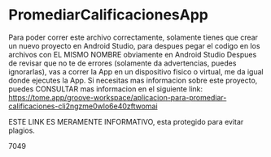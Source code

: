 # PromediarCalificacionesApp

Para poder correr este archivo correctamente, solamente tienes que crear un nuevo proyecto en Android Studio, para despues pegar el codigo en los archivos con EL MISMO NOMBRE obviamente en Android Studio
Despues de revisar que no te de errores (solamente da advertencias, puedes ignorarlas), vas a correr la App en un dispositivo fisico o virtual, me da igual donde ejecutes la App.
Si necesitas mas informacion sobre este proyecto, puedes CONSULTAR mas informacion en el siguiente link: https://tome.app/groove-workspace/aplicacion-para-promediar-calificaciones-cli2ngzme0wlo6e40zftwomai 

ESTE LINK ES MERAMENTE INFORMATIVO, esta protegido para evitar plagios.

7049
